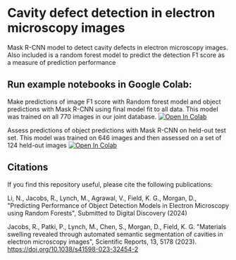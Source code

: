 # Cavity defect detection in electron microscopy images
Mask R-CNN model to detect cavity defects in electron microscopy images. Also included is a random forest model to predict the detection F1 score as a measure of prediction performance

## Run example notebooks in Google Colab:

Make predictions of image F1 score with Random forest model and object predictions with Mask R-CNN using final model fit to all data.
This model was trained on all 770 images in our joint database.
[![Open In Colab](https://colab.research.google.com/assets/colab-badge.svg)](https://colab.research.google.com/github/uw-cmg/cavity_defect_detection/blob/main/Detectron_predict_v3_cavity.ipynb)

Assess predictions of object predictions with Mask R-CNN on held-out test set. This model was trained on 646 images and then assessed on a set of 124 held-out images
[![Open In Colab](https://colab.research.google.com/assets/colab-badge.svg)](https://colab.research.google.com/github/uw-cmg/cavity_defect_detection/blob/main/Cavity_assess_model_predictions.ipynb)

## Citations

If you find this repository useful, please cite the following publications:

Li, N., Jacobs, R., Lynch, M., Agrawal, V., Field, K. G., Morgan, D., "Predicting Performance of Object Detection Models in Electron Microscopy using Random Forests", Submitted to Digital Discovery (2024)

Jacobs, R., Patki, P., Lynch, M., Chen, S., Morgan, D., Field, K. G. "Materials swelling revealed through automated semantic segmentation of cavities in electron microscopy images", Scientific Reports, 13, 5178 (2023). https://doi.org/10.1038/s41598-023-32454-2
